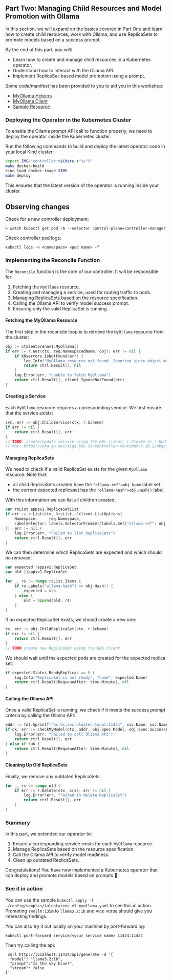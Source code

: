 ## Part Two: Managing Child Resources and Model Promotion with Ollama

In this section, we will expand on the basics covered in Part One and learn how to create child resources, work with Ollama, and use ReplicaSets to promote models based on a success prompt.

By the end of this part, you will:
- Learn how to create and manage child resources in a Kubernetes operator.
- Understand how to interact with the Ollama API.
- Implement ReplicaSet-based model promotion using a prompt.

Some code/manifest has been provided to you to aid you in this workshop:
  - [MyOllama Helpers](../part-two/api/v1/myollama_helpers.go)
  - [MyOllama Client](../part-two/internal/controller/myollama_client.go)
  - [Sample Resource](../part-two/config/samples/talentarena_v1_myollama.yaml)

### Deploying the Operator in the Kubernetes Cluster

To enable the Ollama prompt API call to function properly, we need to deploy the operator inside the Kubernetes cluster.

Run the following commands to build and deploy the latest operator code in your local Kind cluster:

```sh
export IMG="controller:v$(date +"%s")"
make docker-build
kind load docker-image $IMG        
make deploy
```

This ensures that the latest version of the operator is running inside your cluster.


## Observing changes

Check for a new controller deployment:
```
> watch kubectl get pod -A --selector control-plane=controller-manager 
```
Check controller pod logs:
```
kubectl logs -n <namespace> <pod name> -f
```


### Implementing the Reconcile Function

The `Reconcile` function is the core of our controller. It will be responsible for:
1. Fetching the `MyOllama` resource.
2. Creating and managing a service, used for routing traffic to pods.
3. Managing ReplicaSets based on the resource specification.
4. Calling the Ollama API to verify model success prompt.
5. Ensuring only the valid ReplicaSet is running.

#### Fetching the MyOllama Resource

The first step in the reconcile loop is to retrieve the `MyOllama` resource from the cluster:

```go
obj := &talentarenav1.MyOllama{}
if err := r.Get(ctx, req.NamespacedName, obj); err != nil {
    if k8serrors.IsNotFound(err) {
        log.Info("MyOllama resource not found. Ignoring since object must be deleted")
        return ctrl.Result{}, nil
    }
    log.Error(err, "unable to fetch MyOllama")
    return ctrl.Result{}, client.IgnoreNotFound(err)
}
```

#### Creating a Service

Each `MyOllama` resource requires a corresponding service. We first ensure that the service exists:

```go
svc, err := obj.ChildService(ctx, r.Scheme)
if err != nil {
    return ctrl.Result{}, err
}
// TODO: create/update service using the k8s client; r.Create or r.Update func.
// doc: https://pkg.go.dev/sigs.k8s.io/controller-runtime@v0.20.2/pkg/client
```

#### Managing ReplicaSets

We need to check if a valid ReplicaSet exists for the given `MyOllama` resource.
Note that:
  - all child ReplicaSets created have the `"ollama-ref"=obj.Name` label set.
  - the current expected replicaset has the `"ollama-hash"=obj.Hash()` label.

With this information we can list all children created:
```go
var rsList appsv1.ReplicaSetList
if err := r.List(ctx, &rsList, &client.ListOptions{
    Namespace:     req.Namespace,
    LabelSelector: labels.SelectorFromSet(labels.Set{"ollama-ref": obj.Name}),
}); err != nil {
    log.Error(err, "Failed to list ReplicaSets")
    return ctrl.Result{}, err
}
```

We can then determine which ReplicaSets are expected and which should be removed:

```go
var expected *appsv1.ReplicaSet
var old []appsv1.ReplicaSet

for _, rs := range rsList.Items {
    if rs.Labels["ollama-hash"] == obj.Hash() {
        expected = &rs
    } else {
        old = append(old, rs)
    }
}
```

If no expected ReplicaSet exists, we should create a new one:

```go
rs, err := obj.ChildReplicaSet(ctx, r.Scheme)
if err != nil {
	return ctrl.Result{}, err
}
// TODO create new ReplicaSet using the k8s client
```

We should wait until the expected pods are created for the expected replica set:
```go
if expected.Status.ReadyReplicas == 0 {
	log.Info("ReplicaSet is not ready", "name", expected.Name)
	return ctrl.Result{RequeueAfter: time.Minute}, nil
}
```

#### Calling the Ollama API

Once a valid ReplicaSet is running, we check if it meets the success prompt criteria by calling the Ollama API:

```go
addr := fmt.Sprintf("%s.%s.svc.cluster.local:11434", svc.Name, svc.Namespace)
if ok, err := checkMyModel(ctx, addr, obj.Spec.Model, obj.Spec.SuccessPrompt); err != nil {
    log.Error(err, "Failed to call Ollama API")
    return ctrl.Result{}, err
} else if !ok {
    return ctrl.Result{RequeueAfter: time.Minute}, nil
}
```

#### Cleaning Up Old ReplicaSets

Finally, we remove any outdated ReplicaSets:

```go
for _, rs := range old {
    if err := r.Delete(ctx, &rs); err != nil {
        log.Error(err, "Failed to delete ReplicaSet")
        return ctrl.Result{}, err
    }
}
```

### Summary

In this part, we extended our operator to:
1. Ensure a corresponding service exists for each `MyOllama` resource.
2. Manage ReplicaSets based on the resource specification.
3. Call the Ollama API to verify model readiness.
4. Clean up outdated ReplicaSets.


Congratulations! You have now implemented a Kubernetes operator that can deploy and promote models based on prompts 🎉


### See it in action

You can use the sample `kubectl apply -f ./config/samples/talentarena_v1_myollama.yaml` to see this in action.
Promoting `smollm:135m` to `llama3.2:1b` and vice versa should give you interesting findings.

You can also try it out locally on your machine by port-forwarding:
```
kubectl port-forward service/<your service name> 11434:11434
```
Then try calling the api:
```
 curl http://localhost:11434/api/generate -d '{
  "model": "llama3.2:1b",
  "prompt":"Is the sky blue?",
  "stream": false
}'
```